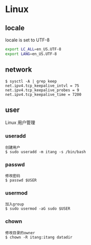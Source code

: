 # Linux

## locale

locale is set to UTF-8

```bash
export LC_ALL=en_US.UTF-8
export LANG=en_US.UTF-8
```

## network

    $ sysctl -A | grep keep
    net.ipv4.tcp_keepalive_intvl = 75
    net.ipv4.tcp_keepalive_probes = 9
    net.ipv4.tcp_keepalive_time = 7200

## user

Linux 用户管理

### useradd

    创建用户
    $ sudo useradd -m itang -s /bin/bash

### passwd

    修改密码
    $ passwd $USER

### usermod

    加入group
    $ sudo usermod -aG sudo $USER

### chown

    修改目录的owner
    $ chown -R itang:itang datadir

